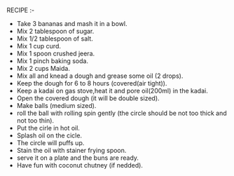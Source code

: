RECIPE :-
* Take 3 bananas and mash it in a bowl.
* Mix 2 tablespoon of sugar.
* Mix 1/2 tablespoon of salt.
* Mix 1 cup curd.
* Mix 1 spoon crushed jeera.
* Mix 1 pinch baking soda.
* Mix 2 cups Maida.
* Mix all and knead a dough and grease some oil (2 drops).
* Keep the dough for 6 to 8 hours (covered(air tight)).
* Keep a kadai on gas stove,heat it and pore oil(200ml) in the kadai.
* Open the covered dough (it will be double sized).
* Make balls (medium sized).
* roll the ball with rolling spin gently (the circle should be not too thick and not too thin).
* Put the cirle in hot oil.
* Splash oil on the cicle.
* The circle will puffs up.
* Stain the oil with stainer frying spoon.
* serve it on a plate and the buns are ready.
* Have fun with coconut chutney (if nedded). 